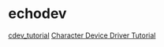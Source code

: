 # echodev
[cdev_tutorial](https://github.com/bsdjhb/cdev_tutorial/tree/main)
[Character Device Driver Tutorial](https://freebsdfoundation.org/our-work/journal/browser-based-edition/kernel-development/character-device-driver-tutorial/)
